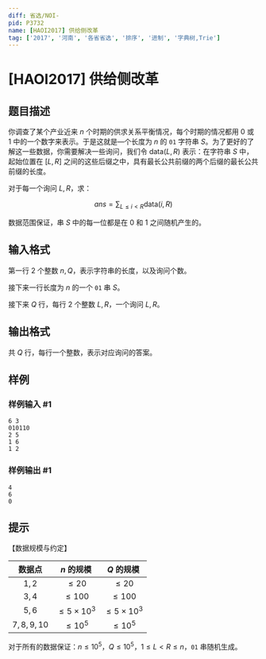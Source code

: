 ```yaml
---
diff: 省选/NOI-
pid: P3732
name: [HAOI2017] 供给侧改革
tag: ['2017', '河南', '各省省选', '排序', '进制', '字典树,Trie']
---
```

# [HAOI2017] 供给侧改革
## 题目描述

你调查了某个产业近来 $n$ 个时期的供求关系平衡情况，每个时期的情况都用 $0$ 或 $1$ 中的一个数字来表示。于是这就是—个长度为 $n$ 的 $\texttt{01}$ 字符串 $S$。为了更好的了解这一些数据，你需要解决一些询问，我们令 $\text{data}(L,R)$ 表示：在字符串 $S$ 中，起始位置在 $[L,R]$ 之间的这些后缀之中，具有最长公共前缀的两个后缀的最长公共前缀的长度。

对于每一个询问 $L,R$，求：

$$ans = \sum_{L \leqslant i < R} \text{data}(i,R)$$

数据范围保证，串 $S$ 中的每一位都是在 $0$ 和 $1$ 之间随机产生的。
## 输入格式

第一行 $2$ 个整数 $n,Q$，表示字符串的长度，以及询问个数。

接下来一行长度为 $n$ 的一个 $\texttt{01}$ 串 $S$。

接下来 $Q$ 行，每行 $2$ 个整数 $L,R$，一个询问 $L,R$。
## 输出格式


共 $Q$ 行，每行一个整数，表示对应询问的答案。
## 样例

### 样例输入 #1
```
6 3
010110
2 5
1 6
1 2
```
### 样例输出 #1
```
4
6
0
```
## 提示

【数据规模与约定】

|数据点|$n$ 的规模|$Q$ 的规模|
|:-:|:-:|:-:|
|$1,2$|$\leqslant 20$|$\leqslant 20$|
|$3,4$|$\leqslant 100$|$\leqslant 100$|
|$5,6$|$\leqslant 5 \times 10^3$|$\leqslant 5 \times 10^3$|
|$7,8,9,10$|$\leqslant 10^5$|$\leqslant 10^5$|



对于所有的数据保证：$n \leqslant 10^5$，$Q \leqslant 10^5$，$1 \leqslant L < R \leqslant n$，$\texttt{01}$ 串随机生成。
